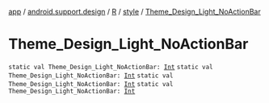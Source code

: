 [app](../../../index.md) / [android.support.design](../../index.md) / [R](../index.md) / [style](index.md) / [Theme_Design_Light_NoActionBar](.)

# Theme_Design_Light_NoActionBar

`static val Theme_Design_Light_NoActionBar: `[`Int`](https://kotlinlang.org/api/latest/jvm/stdlib/kotlin/-int/index.html)
`static val Theme_Design_Light_NoActionBar: `[`Int`](https://kotlinlang.org/api/latest/jvm/stdlib/kotlin/-int/index.html)
`static val Theme_Design_Light_NoActionBar: `[`Int`](https://kotlinlang.org/api/latest/jvm/stdlib/kotlin/-int/index.html)
`static val Theme_Design_Light_NoActionBar: `[`Int`](https://kotlinlang.org/api/latest/jvm/stdlib/kotlin/-int/index.html)